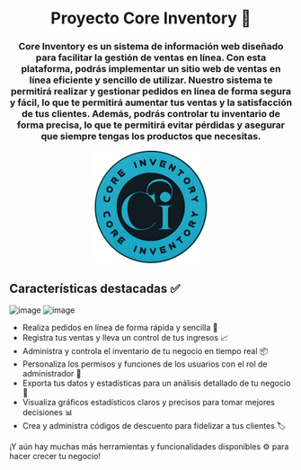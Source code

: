 <div align="center">
<h1>Proyecto Core Inventory 📍</h1>
<h3>
  Core Inventory es un sistema de información web diseñado para facilitar la gestión de ventas en línea. Con esta plataforma, podrás implementar un sitio web de ventas en línea eficiente y sencillo de utilizar.
  Nuestro sistema te permitirá realizar y gestionar pedidos en línea de forma segura y fácil, lo que te permitirá aumentar tus ventas y la satisfacción de tus clientes. Además, podrás controlar tu inventario de forma precisa, lo que te permitirá evitar pérdidas y asegurar que siempre tengas los productos que necesitas.
</h3>
<img src="static/img/logo1.png" alt="core inventory logo">
</div>

## Características destacadas ✅
![image](https://github.com/JuanCarlos-27/Core-Inventory/assets/110681873/13687e53-98f1-4afc-b62d-17db612383a1)
![image](https://github.com/JuanCarlos-27/Core-Inventory/assets/110681873/992bc45e-46cd-4e9c-85c1-13a1d0211330)

- Realiza pedidos en línea de forma rápida y sencilla 🛒
- Registra tus ventas y lleva un control de tus ingresos 📈
- Administra y controla el inventario de tu negocio en tiempo real 📦
- Personaliza los permisos y funciones de los usuarios con el rol de administrador 👔
- Exporta tus datos y estadísticas para un análisis detallado de tu negocio 📂
- Visualiza gráficos estadísticos claros y precisos para tomar mejores decisiones 📊
- Crea y administra códigos de descuento para fidelizar a tus clientes 🏷️

¡Y aún hay muchas más herramientas y funcionalidades disponibles ⚙️ para hacer crecer tu negocio!

